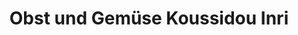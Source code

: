 ---
title: "Obst und Gemüse Koussidou Inri"
url: /ostfildern/obst-und-gemuese-koussidou-inri/
shop: Gemüse & Obst
---